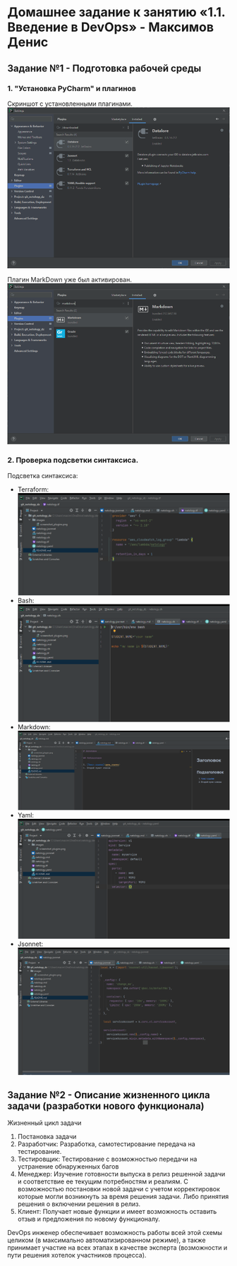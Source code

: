 # Домашнее задание к занятию «1.1. Введение в DevOps» - Максимов Денис

## Задание №1 - Подготовка рабочей среды
### 1. "Установка PyCharm" и плагинов

Скриншот с установленными плагинами.![Скриншот с установленными плагинами](images/screenshot_plugins_maksimov_denis.png)

Плагин MarkDown уже был активирован.![Плагин MarkDown уже был активирован](images/markdown.png)

### 2. Проверка подсветки синтаксиса.
Подсветка синтаксиса:
- Terraform: ![Терраформ](images/netology_tf_maksimov_denis.png)
- Bash: ![bahs](images/netology_sh_maksimov_denis.png)
- Markdown: ![markdown](images/netology_md_maksimov_denis.png)
- Yaml: ![Yaml](images/netology_yaml_maksimov_denis.png)
- Jsonnet: ![Jsonnet](images/netology_jsonnet_maksimov_denis.png)

## Задание №2 - Описание жизненного цикла задачи (разработки нового функционала)

Жизненный цикл задачи


1. Постановка задачи
2. Разработчик: Разработка, самотестирование передача на тестирование. 
3. Тестировщик: Тестирование с возможностью передачи на устранение обнаруженных багов
4. Менеджер: Изучение готовности выпуска в релиз решенной задачи и соответствие ее текущим потребностям и реалиям. С возможностью постановки новой задачи с учетом корректировок которые могли возникнуть за время решения задачи. Либо принятия решения о включении решения в релиз.  
5. Клиент: Получает новые функции и имеет возможность оставить отзыв и предложения по новому функционалу. 

DevOps инженер обеспечивает возможность работы всей этой схемы целиком (в максимально автоматизированном режиме), а также принимает участие на всех этапах в качестве эксперта (возможности и пути решения хотелок участников процесса).